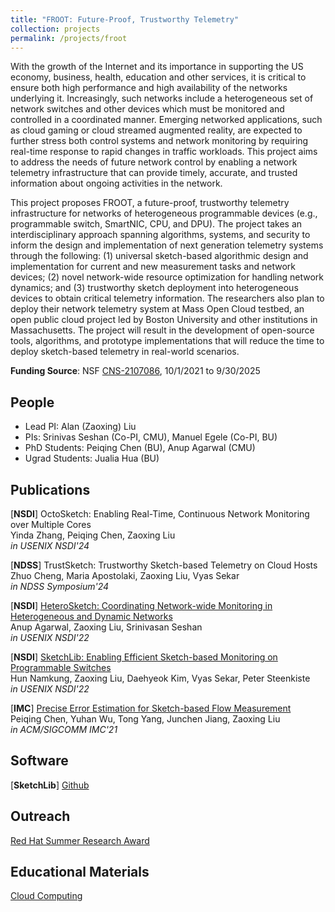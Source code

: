 ```yaml
---
title: "FROOT: Future-Proof, Trustworthy Telemetry"
collection: projects
permalink: /projects/froot
---
```


With the growth of the Internet and its importance in supporting the US economy, business, health, education and other services, it is critical to ensure both high performance and high availability of the networks underlying it. Increasingly, such networks include a heterogeneous set of network switches and other devices which must be monitored and controlled in a coordinated manner. Emerging networked applications, such as cloud gaming or cloud streamed augmented reality, are expected to further stress both control systems and network monitoring by requiring real-time response to rapid changes in traffic workloads. This project aims to address the needs of future network control by enabling a network telemetry infrastructure that can provide timely, accurate, and trusted information about ongoing activities in the network.


This project proposes FROOT, a future-proof, trustworthy telemetry infrastructure for networks of heterogeneous programmable devices (e.g., programmable switch, SmartNIC, CPU, and DPU). The project takes an interdisciplinary approach spanning algorithms, systems, and security to inform the design and implementation of next generation telemetry systems through the following: (1) universal sketch-based algorithmic design and implementation for current and new measurement tasks and network devices; (2) novel network-wide resource optimization for handling network dynamics; and (3) trustworthy sketch deployment into heterogeneous devices to obtain critical telemetry information. The researchers also plan to deploy their network telemetry system at Mass Open Cloud testbed, an open public cloud project led by Boston University and other institutions in Massachusetts. The project will result in the development of open-source tools, algorithms, and prototype implementations that will reduce the time to deploy sketch-based telemetry in real-world scenarios.


**Funding Source**: NSF [CNS-2107086](https://www.nsf.gov/awardsearch/showAward?AWD_ID=2107086), 10/1/2021 to 9/30/2025


People
------
* Lead PI: Alan (Zaoxing) Liu
* PIs: Srinivas Seshan (Co-PI, CMU), Manuel Egele (Co-PI, BU)
* PhD Students: Peiqing Chen (BU), Anup Agarwal (CMU)
* Ugrad Students: Jualia Hua (BU)

Publications
------
[**NSDI**] OctoSketch: Enabling Real-Time, Continuous Network Monitoring over Multiple Cores      
Yinda Zhang, Peiqing Chen, Zaoxing Liu       
*in USENIX NSDI'24*

[**NDSS**] TrustSketch: Trustworthy Sketch-based Telemetry on Cloud Hosts       
Zhuo Cheng, Maria Apostolaki, Zaoxing Liu, Vyas Sekar         
*in NDSS Symposium'24*

[**NSDI**] [HeteroSketch: Coordinating Network-wide Monitoring in Heterogeneous and Dynamic Networks](/papers/2022/NSDI2022_HeteroSketch.pdf)  
Anup Agarwal, Zaoxing Liu, Srinivasan Seshan  
*in USENIX NSDI'22*

[**NSDI**] [SketchLib: Enabling Efficient Sketch-based Monitoring on Programmable Switches](/papers/2022/NSDI2022_SketchLib.pdf)  
Hun Namkung, Zaoxing Liu, Daehyeok Kim, Vyas Sekar, Peter Steenkiste  
*in USENIX NSDI'22*

[**IMC**] [Precise Error Estimation for Sketch-based Flow Measurement](/papers/2021/IMC21_ErrorEstimation.pdf)  
Peiqing Chen, Yuhan Wu, Tong Yang, Junchen Jiang, Zaoxing Liu   
*in ACM/SIGCOMM IMC'21*

Software
------
[**SketchLib**] [Github](https://github.com/SketchLib/P4_SketchLib)

Outreach
------
[Red Hat Summer Research Award](https://www.bu.edu/rhcollab/2022/04/14/red-hat-collaboratory-announces-2022-student-research-projects/)

Educational Materials
------
[Cloud Computing](https://zaoxing.github.io/teaching/2024-fall-cloud)